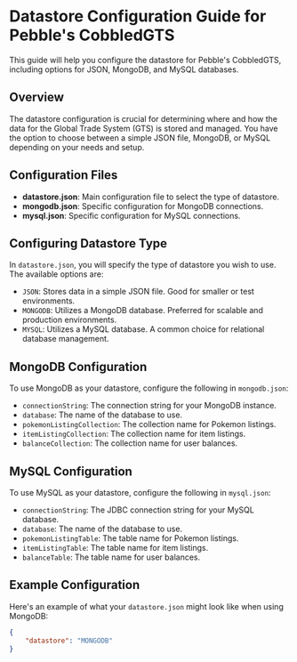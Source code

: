 # Datastore Configuration Guide for Pebble's CobbledGTS

This guide will help you configure the datastore for Pebble's CobbledGTS, including options for JSON, MongoDB, and MySQL databases.

## Overview

The datastore configuration is crucial for determining where and how the data for the Global Trade System (GTS) is stored and managed. You have the option to choose between a simple JSON file, MongoDB, or MySQL depending on your needs and setup.

## Configuration Files

- **datastore.json**: Main configuration file to select the type of datastore.
- **mongodb.json**: Specific configuration for MongoDB connections.
- **mysql.json**: Specific configuration for MySQL connections.

## Configuring Datastore Type

In `datastore.json`, you will specify the type of datastore you wish to use. The available options are:

- `JSON`: Stores data in a simple JSON file. Good for smaller or test environments.
- `MONGODB`: Utilizes a MongoDB database. Preferred for scalable and production environments.
- `MYSQL`: Utilizes a MySQL database. A common choice for relational database management.

## MongoDB Configuration

To use MongoDB as your datastore, configure the following in `mongodb.json`:

- `connectionString`: The connection string for your MongoDB instance.
- `database`: The name of the database to use.
- `pokemonListingCollection`: The collection name for Pokemon listings.
- `itemListingCollection`: The collection name for item listings.
- `balanceCollection`: The collection name for user balances.

## MySQL Configuration

To use MySQL as your datastore, configure the following in `mysql.json`:

- `connectionString`: The JDBC connection string for your MySQL database.
- `database`: The name of the database to use.
- `pokemonListingTable`: The table name for Pokemon listings.
- `itemListingTable`: The table name for item listings.
- `balanceTable`: The table name for user balances.

## Example Configuration

Here's an example of what your `datastore.json` might look like when using MongoDB:

```json
{
    "datastore": "MONGODB"
}
```